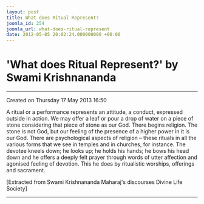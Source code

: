 ```yaml
---
layout: post
title: What does Ritual Represent?
joomla_id: 254
joomla_url: what-does-ritual-represent
date: 2012-05-05 20:02:24.000000000 +00:00
---
```

  

# 'What does Ritual Represent?' by Swami Krishnananda

* * *  


Created on Thursday 17 May 2013 16:50

A ritual or a performance represents an attitude, a conduct, expressed outside in action. We may offer a leaf or pour a drop of water on a piece of stone considering that piece of stone as our God. There begins religion. The stone is not God, but our feeling of the presence of a higher power in it is our God. There are psychological aspects of religion – these rituals in all the various forms that we see in temples and in churches, for instance. The devotee kneels down; he looks up; he holds his hands; he bows his head down and he offers a deeply felt prayer through words of utter affection and agonised feeling of devotion. This he does by ritualistic worships, offerings and sacrament.


[Extracted from Swami Krishnananda Maharaj's discourses Divine Life Society]

* * *

  
